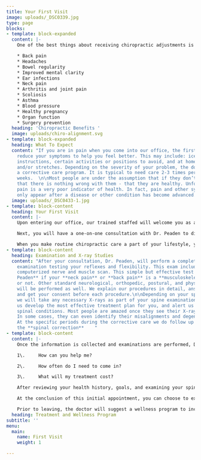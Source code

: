 ```yaml
---
title: Your First Visit
image: uploads/_DSC0339.jpg
type: page
blocks:
- template: block-expanded
  content: |-
    One of the best things about receiving chiropractic adjustments is that they are a completely drug-free path to healing the body naturally. Chiropractic benefits including helping to naturally improve problems such as:

    * Back pain
    * Headaches
    * Bowel regularity
    * Improved mental clarity
    * Ear infections
    * Neck pain
    * Arthritis and joint pain
    * Scoliosis
    * Asthma
    * Blood pressure
    * Healthy pregnancy
    * Organ function
    * Surgery prevention
  heading: 'Chiropractic Benefits '
  image: uploads/chiro-alignment.svg
- template: block-expanded
  heading: What To Expect
  content: "If you are in pain when you come into our office, the first goal is to
    reduce your symptoms to help you feel better. This may include: ice or heat application
    instructions, certain activities or positions to avoid, and at home exercises
    and/or stretches. Depending on the severity of your problem, the doctor will suggest
    a corrective care program. It is typical to need care 2-3 times per week for 4-12
    weeks.  \n\nMost people are under the assumption that if they don’t feel any pain
    that there is nothing wrong with them - that they are healthy. Unfortunately,
    pain is a very poor indicator of health. In fact, pain and other symptoms frequently
    only appear after a disease or other condition has become advanced."
  image: uploads/_DSC0433-1.jpg
- template: block-content
  heading: Your First Visit
  content: |-
    Upon entering our office, our trained staffed will welcome you as a member of our family.  We will request that you complete our patient forms. This paperwork provides us with your health history and information on your condition.

    Next, you will have a one-on-one consultation with Dr. Peaden to discuss your spinal health-related problems, concerns, and potential treatment options. This initial visit is designed for Dr. Peaden , to learn more about you, your condition( back pain, neck pain, headaches) , and  expectations to determine chiropractic care can meet your goals. It also is a time for you as a patient to determine if this is the right chiropractic office for you. Correcting your spine is a team effort. Once your body has fully healed, routine chiropractic care can help ensure that your physical problems do not return and keep your body in optimal condition. Just like continuing an exercise program and eating well in order to sustain the benefits of exercise and proper diet, it is necessary to continue chiropractic care to ensure the health of your musculoskeletal system.

    When you make routine chiropractic care a part of your lifestyle, you avoid many of the aches and pains that so many people suffer through, your joints will last longer, and you will be able to engage in more of the activities you love.
- template: block-content
  heading: Examination and X-ray Studies
  content: "After your consultation, Dr. Peaden, will perform a complete chiropractic
    examination testing your reflexes and flexibility. This exam includes a special
    computerized nerve and muscle scan. This simple but effective test will tell **Dr.
    Peaden** if your **neck pain** or **back pain** is a **musculoskeletal** issue
    or not. Other standard neurological, orthopedic, postural, and physical tests
    will be performed as well. We explain our procedures in detail, answer your questions
    and get your consent before each procedure.\n\nDepending on your specific condition,
    we will take any necessary X-rays as part of your spine examination.  X-rays help
    us develop the most effective treatment plan for you, and alert us of any serious
    spinal conditions. Most people are amazed once they see their X-rays up close.
    In some cases, they can even identify their misalignments and degeneration themselves.
    At the specific periods during the corrective care we do follow up x-rays to confirm
    the **spinal correction**    "
- template: block-content
  content: |-
    Once the information is collected and examinations are performed, Dr. Peaden will give you a detailed report of all findings and answer any questions including: 

    1\.     How can you help me?

    2\.     How often do I need to come in?

    3\.     What will my treatment cost?

    After reviewing your health history, goals, and examining your spine and X-rays, Dr. Peaden will discuss recommendations and notify you if your condition requires care with other providers.   Dr. Peaden will provide the best treatment and wellness program for your needs.

    At the conclusion of this initial appointment, you can choose to experience your first treatment. This may include spinal adjustments, physical therapy, and/or soft tissue massage.  Treatment is interactive, so you can express concerns about the different styles of treatment anytime.

    Prior to leaving, the doctor will suggest a wellness program to incorporate outside of treatment.  If you are in pain when you first come into our office this may include: ice or heat application instructions, certain activities or positions to avoid, and at home exercises and/or stretches.  If you desire, our wellness team will work with you also to create healthy habits and routines for your lifestyle.  Every person is unique; therefore, everyone requires a customized wellness plan.  The purpose of our wellness program is for you to achieve good spinal alignment, have a healthy diet, exercise, and maintain a positive mental state. 
  heading: Treatment and Wellness Program
subtitle: ''
menu:
  main:
    name: First Visit
    weight: 1

---
```


